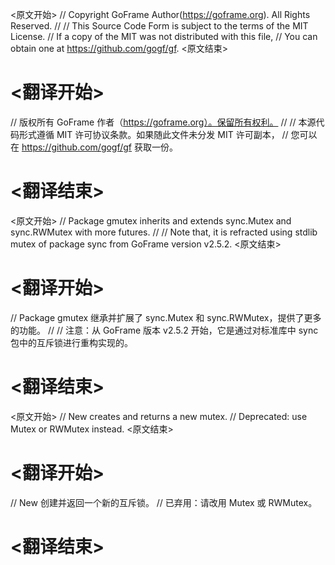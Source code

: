 
<原文开始>
// Copyright GoFrame Author(https://goframe.org). All Rights Reserved.
//
// This Source Code Form is subject to the terms of the MIT License.
// If a copy of the MIT was not distributed with this file,
// You can obtain one at https://github.com/gogf/gf.
<原文结束>

# <翻译开始>
// 版权所有 GoFrame 作者（https://goframe.org）。保留所有权利。
//
// 本源代码形式遵循 MIT 许可协议条款。如果随此文件未分发 MIT 许可副本，
// 您可以在 https://github.com/gogf/gf 获取一份。
# <翻译结束>


<原文开始>
// Package gmutex inherits and extends sync.Mutex and sync.RWMutex with more futures.
//
// Note that, it is refracted using stdlib mutex of package sync from GoFrame version v2.5.2.
<原文结束>

# <翻译开始>
// Package gmutex 继承并扩展了 sync.Mutex 和 sync.RWMutex，提供了更多的功能。
//
// 注意：从 GoFrame 版本 v2.5.2 开始，它是通过对标准库中 sync 包中的互斥锁进行重构实现的。
# <翻译结束>


<原文开始>
// New creates and returns a new mutex.
// Deprecated: use Mutex or RWMutex instead.
<原文结束>

# <翻译开始>
// New 创建并返回一个新的互斥锁。
// 已弃用：请改用 Mutex 或 RWMutex。
# <翻译结束>

